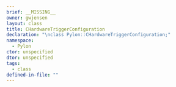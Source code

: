 ```yaml
---
brief: __MISSING__
owner: gwjensen
layout: class
title: CHardwareTriggerConfiguration
declaration: "\nclass Pylon::CHardwareTriggerConfiguration;"
namespace:
  - Pylon
ctor: unspecified
dtor: unspecified
tags:
  - class
defined-in-file: ""
---
```

